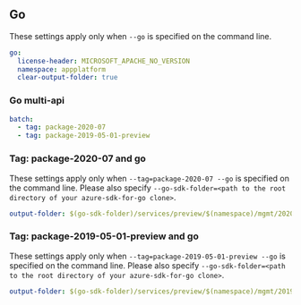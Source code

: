 ## Go

These settings apply only when `--go` is specified on the command line.

``` yaml $(go)
go:
  license-header: MICROSOFT_APACHE_NO_VERSION
  namespace: appplatform
  clear-output-folder: true
```

### Go multi-api

``` yaml $(go) && $(multiapi)
batch:
  - tag: package-2020-07
  - tag: package-2019-05-01-preview
```

### Tag: package-2020-07 and go

These settings apply only when `--tag=package-2020-07 --go` is specified on the command line.
Please also specify `--go-sdk-folder=<path to the root directory of your azure-sdk-for-go clone>`.

``` yaml $(tag) == 'package-2020-07' && $(go)
output-folder: $(go-sdk-folder)/services/preview/$(namespace)/mgmt/2020-07-01/$(namespace)
```

### Tag: package-2019-05-01-preview and go

These settings apply only when `--tag=package-2019-05-01-preview --go` is specified on the command line.
Please also specify `--go-sdk-folder=<path to the root directory of your azure-sdk-for-go clone>`.

``` yaml $(tag) == 'package-2019-05-01-preview' && $(go)
output-folder: $(go-sdk-folder)/services/preview/$(namespace)/mgmt/2019-05-01-preview/$(namespace)
```

